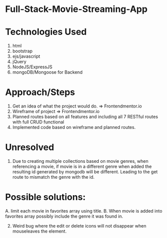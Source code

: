 # Full-Stack-Movie-Streaming-App


# Technologies Used
1. html
2. bootstrap
3. ejs/javascript
4. jQuery
5. NodeJS/ExpressJS
6. mongoDB/Mongoose for Backend

# Approach/Steps
1. Get an idea of what the project would do. => Frontendmentor.io
2. Wireframe of project => Frontendmentor.io
3. Planned routes based on all features and including all 7 RESTful routes with full CRUD functional
4. Implemented code based on wireframe and planned routes.

# Unresolved 
1. Due to creating multiple collections based on movie genres, when referencing a movie, if movie is in a different genre when added the resulting id generated by mongodb will be different. Leading to the get route to mismatch the genre with the id.
 # Possible solutions: 
  A. limit each movie in favorites array using title.
  B. When movie is added into favorites array possibly include the genre it was found in.
 
2. Weird bug where the edit or delete icons will not disappear when mouseleaves the element.

